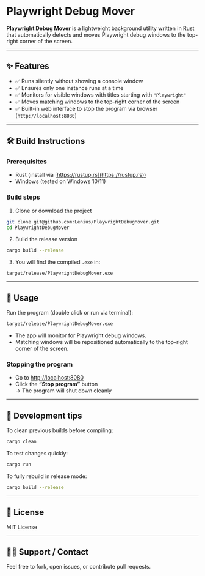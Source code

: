 # Playwright Debug Mover

**Playwright Debug Mover** is a lightweight background utility written in Rust that automatically detects and moves Playwright debug windows to the top-right corner of the screen.

---

## ✨ Features

- ✅ Runs silently without showing a console window
- ✅ Ensures only one instance runs at a time
- ✅ Monitors for visible windows with titles starting with `"Playwright"`
- ✅ Moves matching windows to the top-right corner of the screen
- ✅ Built-in web interface to stop the program via browser (`http://localhost:8080`)

---

## 🛠 Build Instructions

### Prerequisites

- Rust (install via [https://rustup.rs](https://rustup.rs))
- Windows (tested on Windows 10/11)

### Build steps

1. Clone or download the project

```bash
git clone git@github.com:Lenius/PlaywrightDebugMover.git
cd PlaywrightDebugMover
```

2. Build the release version

```bash
cargo build --release
```

3. You will find the compiled `.exe` in:

```
target/release/PlaywrightDebugMover.exe
```

---

## 🚀 Usage

Run the program (double click or run via terminal):

```bash
target/release/PlaywrightDebugMover.exe
```

- The app will monitor for Playwright debug windows.
- Matching windows will be repositioned automatically to the top-right corner of the screen.

### Stopping the program

- Go to [http://localhost:8080](http://localhost:8080)
- Click the **“Stop program”** button  
  → The program will shut down cleanly

---

## 🧪 Development tips

To clean previous builds before compiling:

```bash
cargo clean
```

To test changes quickly:

```bash
cargo run
```

To fully rebuild in release mode:

```bash
cargo build --release
```

---

## 📝 License

MIT License

---

## 🙋‍♂️ Support / Contact

Feel free to fork, open issues, or contribute pull requests.
